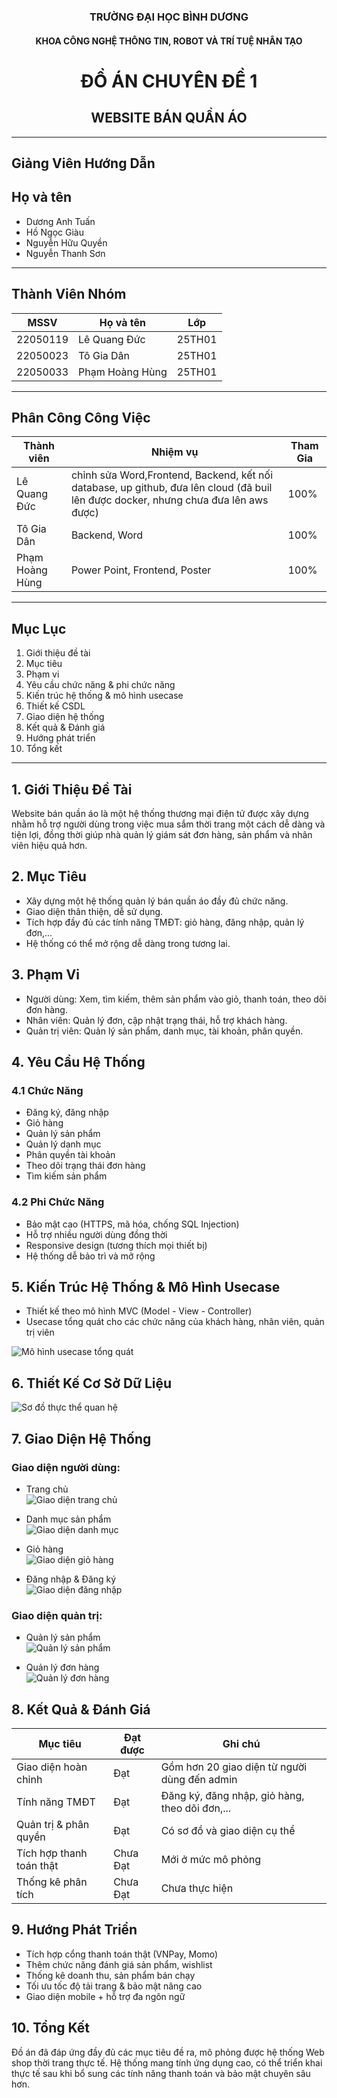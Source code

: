 <h3 align="center"><b>TRƯỜNG ĐẠI HỌC BÌNH DƯƠNG</b></h3>
<h4 align="center">KHOA CÔNG NGHỆ THÔNG TIN, ROBOT VÀ TRÍ TUỆ NHÂN TẠO</h4>

<h1 align="center"><b>ĐỒ ÁN CHUYÊN ĐỀ 1</b></h1>
<h2 align="center"><b>WEBSITE BÁN QUẦN ÁO</b></h2>

---

## Giảng Viên Hướng Dẫn

Họ và tên        
---------------- 
-  Dương Anh Tuấn   
-  Hồ Ngọc Giàu     
-  Nguyễn Hữu Quyền 
-  Nguyễn Thanh Sơn

---

## Thành Viên Nhóm

| MSSV     | Họ và tên       | Lớp    |
| -------- | --------------- | ------ |
| 22050119 | Lê Quang Đức    | 25TH01 |
| 22050023 | Tô Gia Dân      | 25TH01 |
| 22050033 | Phạm Hoàng Hùng | 25TH01 |

---

## Phân Công Công Việc

| Thành viên      | Nhiệm vụ | Tham Gia |
| --------------- | -------- | ------- |
| Lê Quang Đức    |        chỉnh sửa Word,Frontend, Backend, kết nối database, up github, đưa lên cloud (đã buil lên được docker, nhưng chưa đưa lên aws được)   |   100%      |
| Tô Gia Dân      |  Backend, Word        |     100%    |
| Phạm Hoàng Hùng |     Power Point, Frontend, Poster    |      100%   |

---

## Mục Lục

1. Giới thiệu đề tài
2. Mục tiêu
3. Phạm vi
4. Yêu cầu chức năng & phi chức năng
5. Kiến trúc hệ thống & mô hình usecase
6. Thiết kế CSDL
7. Giao diện hệ thống
8. Kết quả & Đánh giá
9. Hướng phát triển
10. Tổng kết

---

## 1. Giới Thiệu Đề Tài

Website bán quần áo là một hệ thống thương mại điện tử được xây dựng nhằm hỗ trợ người dùng trong việc mua sắm thời trang một cách dễ dàng và tiện lợi, đồng thời giúp nhà quản lý giám sát đơn hàng, sản phẩm và nhân viên hiệu quả hơn.

## 2. Mục Tiêu

- Xây dựng một hệ thống quản lý bán quần áo đầy đủ chức năng.
- Giao diện thân thiện, dễ sử dụng.
- Tích hợp đầy đủ các tính năng TMĐT: giỏ hàng, đăng nhập, quản lý đơn,...
- Hệ thống có thể mở rộng dễ dàng trong tương lai.

## 3. Phạm Vi

- Người dùng: Xem, tìm kiếm, thêm sản phẩm vào giỏ, thanh toán, theo dõi đơn hàng.
- Nhân viên: Quản lý đơn, cập nhật trạng thái, hỗ trợ khách hàng.
- Quản trị viên: Quản lý sản phẩm, danh mục, tài khoản, phân quyền.

## 4. Yêu Cầu Hệ Thống

### 4.1 Chức Năng

- Đăng ký, đăng nhập
- Giỏ hàng
- Quản lý sản phẩm
- Quản lý danh mục
- Phân quyền tài khoản
- Theo dõi trạng thái đơn hàng
- Tìm kiếm sản phẩm

### 4.2 Phi Chức Năng

- Bảo mật cao (HTTPS, mã hóa, chống SQL Injection)
- Hỗ trợ nhiều người dùng đồng thời
- Responsive design (tương thích mọi thiết bị)
- Hệ thống dễ bảo trì và mở rộng

## 5. Kiến Trúc Hệ Thống & Mô Hình Usecase

- Thiết kế theo mô hình MVC (Model - View - Controller)
- Usecase tổng quát cho các chức năng của khách hàng, nhân viên, quản trị viên

![Mô hình usecase tổng quát](https://i.imgur.com/zyxgUse.jpg)

## 6. Thiết Kế Cơ Sở Dữ Liệu

![Sơ đồ thực thể quan hệ](https://i.imgur.com/fakeEntityERD.jpg)

## 7. Giao Diện Hệ Thống

### Giao diện người dùng:

- Trang chủ  
  ![Giao diện trang chủ](https://i.imgur.com/pageHome.jpg)

- Danh mục sản phẩm  
  ![Giao diện danh mục](https://i.imgur.com/pageCategory.jpg)

- Giỏ hàng  
  ![Giao diện giỏ hàng](https://i.imgur.com/pageCart.jpg)

- Đăng nhập & Đăng ký  
  ![Giao diện đăng nhập](https://i.imgur.com/pageLogin.jpg)

### Giao diện quản trị:

- Quản lý sản phẩm  
  ![Quản lý sản phẩm](https://i.imgur.com/pageAdminProduct.jpg)

- Quản lý đơn hàng  
  ![Quản lý đơn hàng](https://i.imgur.com/pageAdminOrder.jpg)

## 8. Kết Quả & Đánh Giá

| Mục tiêu                 | Đạt được | Ghi chú                                        |
| ------------------------ | -------- | ---------------------------------------------- |
| Giao diện hoàn chỉnh     | Đạt      | Gồm hơn 20 giao diện từ người dùng đến admin   |
| Tính năng TMĐT           | Đạt      | Đăng ký, đăng nhập, giỏ hàng, theo dõi đơn,... |
| Quản trị & phân quyền    | Đạt      | Có sơ đồ và giao diện cụ thể                   |
| Tích hợp thanh toán thật | Chưa Đạt | Mới ở mức mô phỏng                             |
| Thống kê phân tích       | Chưa Đạt | Chưa thực hiện                                 |

## 9. Hướng Phát Triển

- Tích hợp cổng thanh toán thật (VNPay, Momo)
- Thêm chức năng đánh giá sản phẩm, wishlist
- Thống kê doanh thu, sản phẩm bán chạy
- Tối ưu tốc độ tải trang & bảo mật nâng cao
- Giao diện mobile + hỗ trợ đa ngôn ngữ

## 10. Tổng Kết

Đồ án đã đáp ứng đầy đủ các mục tiêu đề ra, mô phỏng được hệ thống Web shop thời trang thực tế. Hệ thống mang tính ứng dụng cao, có thể triển khai thực tế sau khi bổ sung các tính năng thanh toán và bảo mật chuyên sâu hơn.

